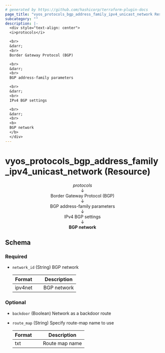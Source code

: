 ```yaml
---
# generated by https://github.com/hashicorp/terraform-plugin-docs
page_title: "vyos_protocols_bgp_address_family_ipv4_unicast_network Resource - vyos"
subcategory: ""
description: |-
  <div style="text-align: center">
  <i>protocols</i>

  <br>
  &darr;
  <br>
  Border Gateway Protocol (BGP)

  <br>
  &darr;
  <br>
  BGP address-family parameters

  <br>
  &darr;
  <br>
  IPv4 BGP settings

  <br>
  &darr;
  <br>
  <b>
  BGP network
  </b>
  </div>
---
```


# vyos_protocols_bgp_address_family_ipv4_unicast_network (Resource)

<div style="text-align: center">
<i>protocols</i>

<br>
&darr;
<br>
Border Gateway Protocol (BGP)

<br>
&darr;
<br>
BGP address-family parameters

<br>
&darr;
<br>
IPv4 BGP settings

<br>
&darr;
<br>
<b>
BGP network
</b>
</div>



<!-- schema generated by tfplugindocs -->
## Schema

### Required

- `network_id` (String) BGP network

    |  Format &emsp; | Description  |
    |----------|---------------|
    |  ipv4net  &emsp; |  BGP network  |

### Optional

- `backdoor` (Boolean) Network as a backdoor route
- `route_map` (String) Specify route-map name to use

    |  Format &emsp; | Description  |
    |----------|---------------|
    |  txt  &emsp; |  Route map name  |
